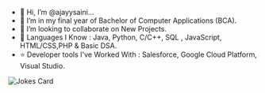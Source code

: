 - 👋 Hi, I’m @ajayysaini...
- 🌱 I’m in my final year of Bachelor of Computer Applications (BCA).
- 💞️ I’m looking to collaborate on New Projects.
- 👀 Languages I Know : Java, Python, C/C++, SQL , JavaScript, HTML/CSS,PHP &  Basic DSA.
- ⭐️ Developer tools I've Worked With : Salesforce, Google Cloud Platform, Visual Studio.
   
   
   
<!-- Markdown -->

![Jokes Card](https://readme-jokes.vercel.app/api)
